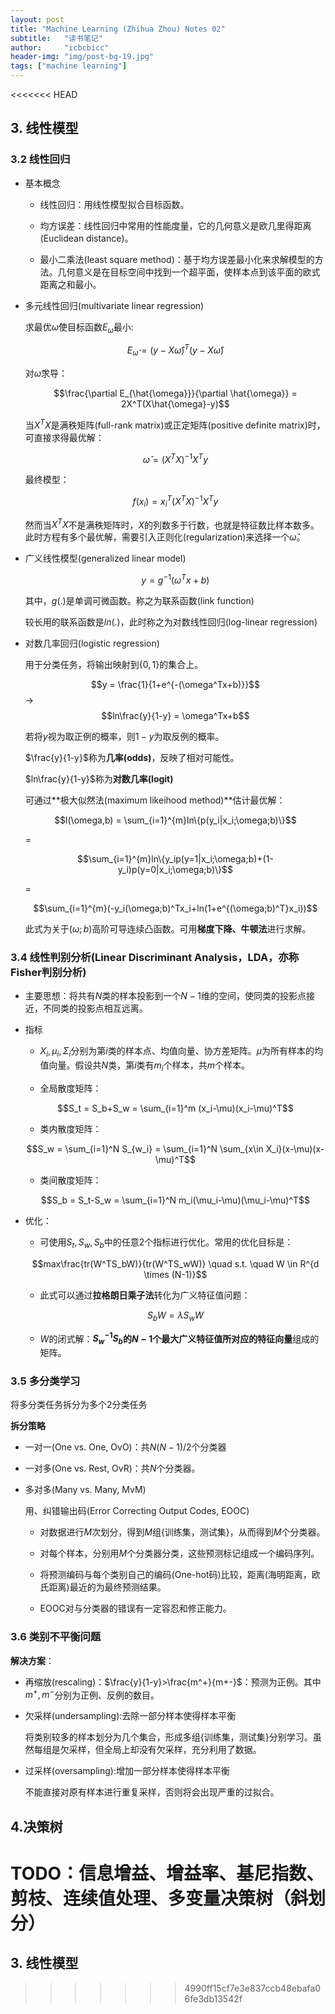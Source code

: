 ```yaml
---
layout: post
title: "Machine Learning (Zhihua Zhou) Notes 02"
subtitle:   "读书笔记"
author:     "icbcbicc"
header-img: "img/post-bg-19.jpg"
tags: ["machine learning"]
---
```


<<<<<<< HEAD
## 3. 线性模型

### 3.2 线性回归
- 基本概念

    - 线性回归：用线性模型拟合目标函数。

    - 均方误差：线性回归中常用的性能度量，它的几何意义是欧几里得距离(Euclidean distance)。

    - 最小二乘法(least square method)：基于均方误差最小化来求解模型的方法。几何意义是在目标空间中找到一个超平面，使样本点到该平面的欧式距离之和最小。

- 多元线性回归(multivariate linear regression)

    求最优$\hat{\omega}$使目标函数$E_\hat{\omega}$最小:

    $$E_\hat{\omega} = (y-X\hat{\omega})^T(y-X\hat{\omega})$$

	对$\hat{\omega}$求导：

    $$\frac{\partial E_{\hat{\omega}}}{\partial \hat{\omega}} = 2X^T(X\hat{\omega}-y)$$

    当$X^TX$是满秩矩阵(full-rank matrix)或正定矩阵(positive definite matrix)时，可直接求得最优解：

    $$\hat{\omega} = (X^TX)^{-1}X^Ty$$

	最终模型：

    $$f(x_i) = x_i^T(X^TX)^{-1}X^Ty$$

    然而当$X^TX$不是满秩矩阵时，$X$的列数多于行数，也就是特征数比样本数多。此时方程有多个最优解，需要引入正则化(regularization)来选择一个$\hat{\omega}$。

- 广义线性模型(generalized linear model)

    $$y = g^{-1}(\omega^Tx+b)$$

    其中，$g(.)$是单调可微函数。称之为联系函数(link function)

    较长用的联系函数是$ln(.)$，此时称之为对数线性回归(log-linear regression)

- 对数几率回归(logistic regression)

	用于分类任务，将输出映射到$\{0,1\}$的集合上。

    $$y = \frac{1}{1+e^{-(\omega^Tx+b)}}$$
    $\to$
    $$ln\frac{y}{1-y} = \omega^Tx+b$$

    若将$y$视为取正例的概率，则$1-y$为取反例的概率。

    $\frac{y}{1-y}$称为**几率(odds)**，反映了相对可能性。

    $ln\frac{y}{1-y}$称为**对数几率(logit)**

    可通过**极大似然法(maximum likeihood method)**估计最优解：

    $$l(\omega,b) = \sum_{i=1}^{m}ln\{p(y_i|x_i;\omega;b)\}$$

    $=$

    $$\sum_{i=1}^{m}ln\{y_ip(y=1|x_i;\omega;b)+(1-y_i)p(y=0|x_i;\omega;b)\}$$

    $=$

    $$\sum_{i=1}^{m}(-y_i(\omega;b)^Tx_i+ln(1+e^{(\omega;b)^T}x_i))$$

    此式为关于$(\omega;b)$高阶可导连续凸函数。可用**梯度下降、牛顿法**进行求解。

### 3.4 线性判别分析(Linear Discriminant Analysis，LDA，亦称Fisher判别分析)

- 主要思想：将共有$N$类的样本投影到一个$N-1$维的空间，使同类的投影点接近，不同类的投影点相互远离。

- 指标

	- $X_i,\mu_i,\Sigma_i$分别为第$i$类的样本点、均值向量、协方差矩阵。$\mu$为所有样本的均值向量。假设共$N$类，第$i$类有$m_i$个样本，共$m$个样本。

	- 全局散度矩阵：

	$$S_t = S_b+S_w = \sum_{i=1}^m (x_i-\mu)(x_i-\mu)^T$$

    - 类内散度矩阵：

	$$S_w = \sum_{i=1}^N S_{w_i} = \sum_{i=1}^N \sum_{x\in X_i}(x-\mu)(x-\mu)^T$$

	- 类间散度矩阵：

	$$S_b = S_t-S_w = \sum_{i=1}^N m_i(\mu_i-\mu)(\mu_i-\mu)^T$$

- 优化：

	- 可使用$S_t,S_w,S_b$中的任意2个指标进行优化。常用的优化目标是：

	$$max\frac{tr(W^TS_bW)}{tr(W^TS_wW)} \quad s.t. \quad W \in R^{d \times (N-1)}$$

	- 此式可以通过**拉格朗日乘子法**转化为广义特征值问题：

    $$S_bW = \lambda S_wW$$

    - $W$的闭式解：**$S_w^{-1}S_b$的$N-1$个最大广义特征值所对应的特征向量**组成的矩阵。

### 3.5 多分类学习

将多分类任务拆分为多个2分类任务

**拆分策略**

- 一对一(One vs. One, OvO)：共$N(N-1)/2$个分类器

- 一对多(One vs. Rest, OvR)：共$N$个分类器。

- 多对多(Many vs. Many, MvM)

	用、纠错输出码(Error Correcting Output Codes, EOOC)

    - 对数据进行$M$次划分，得到$M$组{训练集，测试集}，从而得到$M$个分类器。

	- 对每个样本，分别用$M$个分类器分类，这些预测标记组成一个编码序列。

	- 将预测编码与每个类别自己的编码(One-hot码)比较，距离(海明距离，欧氏距离)最近的为最终预测结果。

	- EOOC对与分类器的错误有一定容忍和修正能力。

### 3.6 类别不平衡问题

**解决方案**：

- 再缩放(rescaling)：$\frac{y}{1-y}>\frac{m^+}{m+-}$：预测为正例。其中$m^+,m^-$分别为正例、反例的数目。

- 欠采样(undersampling):去除一部分样本使得样本平衡

    将类别较多的样本划分为几个集合，形成多组{训练集，测试集}分别学习。虽然每组是欠采样，但全局上却没有欠采样，充分利用了数据。

- 过采样(oversampling):增加一部分样本使得样本平衡

	不能直接对原有样本进行重复采样，否则将会出现严重的过拟合。

## 4.决策树

TODO：信息增益、增益率、基尼指数、剪枝、连续值处理、多变量决策树（斜划分）
=======
## 3. 线性模型
>>>>>>> 4990ff15cf7e3e837ccb48ebafa06fe3db13542f
